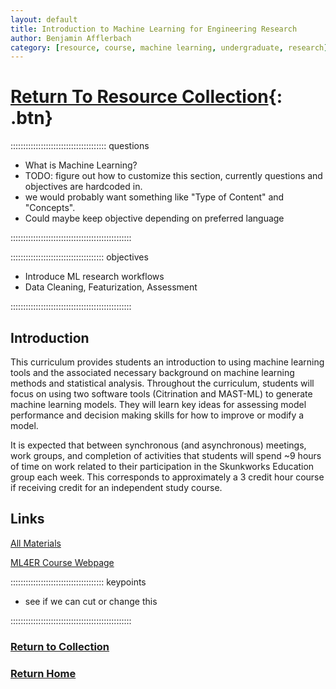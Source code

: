```yaml
---
layout: default
title: Introduction to Machine Learning for Engineering Research
author: Benjamin Afflerbach
category: [resource, course, machine learning, undergraduate, research]
---
```

# [Return To Resource Collection](https://bafflerbach.github.io/DSM-CORE/resource-collection){: .btn}

:::::::::::::::::::::::::::::::::::::: questions 

- What is Machine Learning?
- TODO: figure out how to customize this section, currently questions and objectives are hardcoded in.
- we would probably want something like "Type of Content" and "Concepts".
- Could maybe keep objective depending on preferred language

::::::::::::::::::::::::::::::::::::::::::::::::

::::::::::::::::::::::::::::::::::::: objectives

- Introduce ML research workflows
- Data Cleaning, Featurization, Assessment

::::::::::::::::::::::::::::::::::::::::::::::::

## Introduction

This curriculum provides students an introduction to using machine learning tools and the associated necessary background on machine learning methods and statistical analysis. Throughout the curriculum, students will focus on using two software tools (Citrination and MAST-ML) to generate machine learning models. They will learn key ideas for assessing model performance and decision making skills for how to improve or modify a model.

It is expected that between synchronous (and asynchronous) meetings, work groups, and completion of activities that students will spend ~9 hours of time on work related to their participation in the Skunkworks Education group each week. This corresponds to approximately a 3 credit hour course if receiving credit for an independent study course.

## Links

[All Materials](https://bafflerbach.github.io/test_software_carpentry/)

[ML4ER Course Webpage](https://skunkworks.engr.wisc.edu/informatics-skunkworks-education-course/)


::::::::::::::::::::::::::::::::::::: keypoints 

- see if we can cut or change this

::::::::::::::::::::::::::::::::::::::::::::::::

### [Return to Collection](https://bafflerbach.github.io/DSM-CORE/resource-collection)
### [Return Home](https://bafflerbach.github.io/DSM-CORE)

